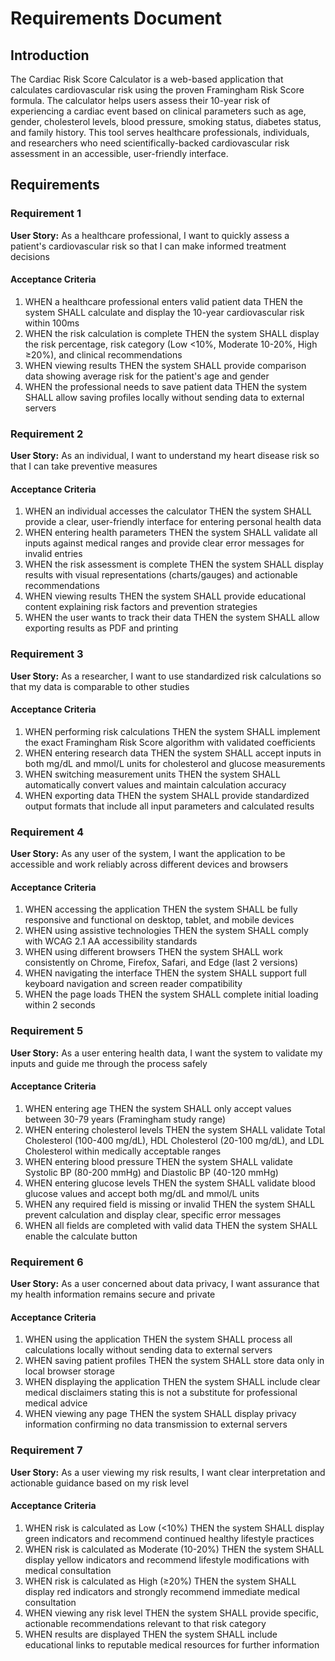 # Requirements Document

## Introduction

The Cardiac Risk Score Calculator is a web-based application that calculates cardiovascular risk using the proven Framingham Risk Score formula. The calculator helps users assess their 10-year risk of experiencing a cardiac event based on clinical parameters such as age, gender, cholesterol levels, blood pressure, smoking status, diabetes status, and family history. This tool serves healthcare professionals, individuals, and researchers who need scientifically-backed cardiovascular risk assessment in an accessible, user-friendly interface.

## Requirements

### Requirement 1

**User Story:** As a healthcare professional, I want to quickly assess a patient's cardiovascular risk so that I can make informed treatment decisions

#### Acceptance Criteria

1. WHEN a healthcare professional enters valid patient data THEN the system SHALL calculate and display the 10-year cardiovascular risk within 100ms
2. WHEN the risk calculation is complete THEN the system SHALL display the risk percentage, risk category (Low <10%, Moderate 10-20%, High ≥20%), and clinical recommendations
3. WHEN viewing results THEN the system SHALL provide comparison data showing average risk for the patient's age and gender
4. WHEN the professional needs to save patient data THEN the system SHALL allow saving profiles locally without sending data to external servers

### Requirement 2

**User Story:** As an individual, I want to understand my heart disease risk so that I can take preventive measures

#### Acceptance Criteria

1. WHEN an individual accesses the calculator THEN the system SHALL provide a clear, user-friendly interface for entering personal health data
2. WHEN entering health parameters THEN the system SHALL validate all inputs against medical ranges and provide clear error messages for invalid entries
3. WHEN the risk assessment is complete THEN the system SHALL display results with visual representations (charts/gauges) and actionable recommendations
4. WHEN viewing results THEN the system SHALL provide educational content explaining risk factors and prevention strategies
5. WHEN the user wants to track their data THEN the system SHALL allow exporting results as PDF and printing

### Requirement 3

**User Story:** As a researcher, I want to use standardized risk calculations so that my data is comparable to other studies

#### Acceptance Criteria

1. WHEN performing risk calculations THEN the system SHALL implement the exact Framingham Risk Score algorithm with validated coefficients
2. WHEN entering research data THEN the system SHALL accept inputs in both mg/dL and mmol/L units for cholesterol and glucose measurements
3. WHEN switching measurement units THEN the system SHALL automatically convert values and maintain calculation accuracy
4. WHEN exporting data THEN the system SHALL provide standardized output formats that include all input parameters and calculated results

### Requirement 4

**User Story:** As any user of the system, I want the application to be accessible and work reliably across different devices and browsers

#### Acceptance Criteria

1. WHEN accessing the application THEN the system SHALL be fully responsive and functional on desktop, tablet, and mobile devices
2. WHEN using assistive technologies THEN the system SHALL comply with WCAG 2.1 AA accessibility standards
3. WHEN using different browsers THEN the system SHALL work consistently on Chrome, Firefox, Safari, and Edge (last 2 versions)
4. WHEN navigating the interface THEN the system SHALL support full keyboard navigation and screen reader compatibility
5. WHEN the page loads THEN the system SHALL complete initial loading within 2 seconds

### Requirement 5

**User Story:** As a user entering health data, I want the system to validate my inputs and guide me through the process safely

#### Acceptance Criteria

1. WHEN entering age THEN the system SHALL only accept values between 30-79 years (Framingham study range)
2. WHEN entering cholesterol levels THEN the system SHALL validate Total Cholesterol (100-400 mg/dL), HDL Cholesterol (20-100 mg/dL), and LDL Cholesterol within medically acceptable ranges
3. WHEN entering blood pressure THEN the system SHALL validate Systolic BP (80-200 mmHg) and Diastolic BP (40-120 mmHg)
4. WHEN entering glucose levels THEN the system SHALL validate blood glucose values and accept both mg/dL and mmol/L units
5. WHEN any required field is missing or invalid THEN the system SHALL prevent calculation and display clear, specific error messages
6. WHEN all fields are completed with valid data THEN the system SHALL enable the calculate button

### Requirement 6

**User Story:** As a user concerned about data privacy, I want assurance that my health information remains secure and private

#### Acceptance Criteria

1. WHEN using the application THEN the system SHALL process all calculations locally without sending data to external servers
2. WHEN saving patient profiles THEN the system SHALL store data only in local browser storage
3. WHEN displaying the application THEN the system SHALL include clear medical disclaimers stating this is not a substitute for professional medical advice
4. WHEN viewing any page THEN the system SHALL display privacy information confirming no data transmission to external servers

### Requirement 7

**User Story:** As a user viewing my risk results, I want clear interpretation and actionable guidance based on my risk level

#### Acceptance Criteria

1. WHEN risk is calculated as Low (<10%) THEN the system SHALL display green indicators and recommend continued healthy lifestyle practices
2. WHEN risk is calculated as Moderate (10-20%) THEN the system SHALL display yellow indicators and recommend lifestyle modifications with medical consultation
3. WHEN risk is calculated as High (≥20%) THEN the system SHALL display red indicators and strongly recommend immediate medical consultation
4. WHEN viewing any risk level THEN the system SHALL provide specific, actionable recommendations relevant to that risk category
5. WHEN results are displayed THEN the system SHALL include educational links to reputable medical resources for further information